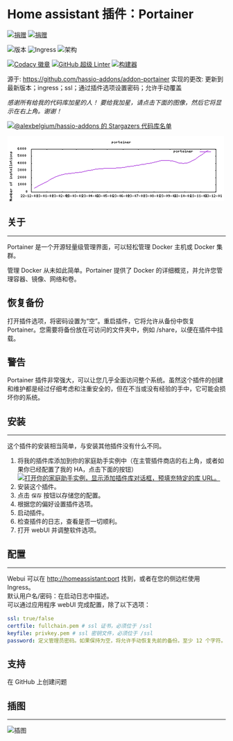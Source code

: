 # Home assistant 插件：Portainer

[![捐赠][donation-badge]](https://www.buymeacoffee.com/alexbelgium)
[![捐赠][paypal-badge]](https://www.paypal.com/donate/?hosted_button_id=DZFULJZTP3UQA)

![版本](https://img.shields.io/badge/dynamic/json?label=Version&query=%24.version&url=https%3A%2F%2Fraw.githubusercontent.com%2Falexbelgium%2Fhassio-addons%2Fmaster%2Fportainer%2Fconfig.json)
![Ingress](https://img.shields.io/badge/dynamic/json?label=Ingress&query=%24.ingress&url=https%3A%2F%2Fraw.githubusercontent.com%2Falexbelgium%2Fhassio-addons%2Fmaster%2Fportainer%2Fconfig.json)
![架构](https://img.shields.io/badge/dynamic/json?color=success&label=Arch&query=%24.arch&url=https%3A%2F%2Fraw.githubusercontent.com%2Falexbelgium%2Fhassio-addons%2Fmaster%2Fportainer%2Fconfig.json)

[![Codacy 徽章](https://app.codacy.com/project/badge/Grade/9c6cf10bdbba45ecb202d7f579b5be0e)](https://www.codacy.com/gh/alexbelgium/hassio-addons/dashboard?utm_source=github.com&utm_medium=referral&utm_content=alexbelgium/hassio-addons&utm_campaign=Badge_Grade)
[![GitHub 超级 Linter](https://img.shields.io/github/actions/workflow/status/alexbelgium/hassio-addons/weekly-supelinter.yaml?label=Lint%20code%20base)](https://github.com/alexbelgium/hassio-addons/actions/workflows/weekly-supelinter.yaml)
[![构建器](https://img.shields.io/github/actions/workflow/status/alexbelgium/hassio-addons/onpush_builder.yaml?label=Builder)](https://github.com/alexbelgium/hassio-addons/actions/workflows/onpush_builder.yaml)

[donation-badge]: https://img.shields.io/badge/Buy%20me%20a%20coffee%20(no%20paypal)-%23d32f2f?logo=buy-me-a-coffee&style=flat&logoColor=white
[paypal-badge]: https://img.shields.io/badge/Buy%20me%20a%20coffee%20with%20Paypal-0070BA?logo=paypal&style=flat&logoColor=white

源于: https://github.com/hassio-addons/addon-portainer
实现的更改: 更新到最新版本；ingress；ssl；通过插件选项设置密码；允许手动覆盖

_感谢所有给我的代码库加星的人！ 要给我加星，请点击下面的图像，然后它将显示在右上角。谢谢！_

[![@alexbelgium/hassio-addons 的 Stargazers 代码库名单](https://raw.githubusercontent.com/alexbelgium/hassio-addons/master/.github/stars2.svg)](https://github.com/alexbelgium/hassio-addons/stargazers)

![下载量变化](https://raw.githubusercontent.com/alexbelgium/hassio-addons/master/portainer/stats.png)

## 关于

---

Portainer 是一个开源轻量级管理界面，可以轻松管理 Docker 主机或 Docker 集群。

管理 Docker 从未如此简单。Portainer 提供了 Docker 的详细概览，并允许您管理容器、镜像、网络和卷。

## 恢复备份

打开插件选项，将密码设置为“空”。重启插件，它将允许从备份中恢复 Portainer。您需要将备份放在可访问的文件夹中，例如 /share，以便在插件中挂载。

## 警告

Portainer 插件非常强大，可以让您几乎全面访问整个系统。虽然这个插件的创建和维护都是经过仔细考虑和注重安全的，但在不当或没有经验的手中，它可能会损坏你的系统。

## 安装

---

这个插件的安装相当简单，与安装其他插件没有什么不同。

1. 将我的插件库添加到你的家庭助手实例中（在主管插件商店的右上角，或者如果你已经配置了我的 HA，点击下面的按钮）  
   [![打开你的家庭助手实例，显示添加插件库对话框，预填充特定的库 URL。](https://my.home-assistant.io/badges/supervisor_add_addon_repository.svg)](https://my.home-assistant.io/redirect/supervisor_add_addon_repository/?repository_url=https%3A%2F%2Fgithub.com%2Falexbelgium%2Fhassio-addons)
2. 安装这个插件。
3. 点击 `保存` 按钮以存储您的配置。
4. 根据您的偏好设置插件选项。
5. 启动插件。
6. 检查插件的日志，查看是否一切顺利。
7. 打开 webUI 并调整软件选项。

## 配置

---

Webui 可以在 <http://homeassistant:port> 找到，或者在您的侧边栏使用 Ingress。  
默认用户名/密码：在启动日志中描述。  
可以通过应用程序 webUI 完成配置，除了以下选项：

```yaml
ssl: true/false
certfile: fullchain.pem # ssl 证书，必须位于 /ssl
keyfile: privkey.pem # ssl 密钥文件，必须位于 /ssl
password: 定义管理员密码。如果保持为空，将允许手动恢复先前的备份。至少 12 个字符。
```

## 支持

在 GitHub 上创建问题

## 插图

---

![插图](https://github.com/hassio-addons/addon-portainer/raw/main/images/screenshot.png)